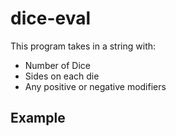 # dice-eval

This program takes in a string with:
* Number of Dice
* Sides on each die
* Any positive or negative modifiers

## Example


